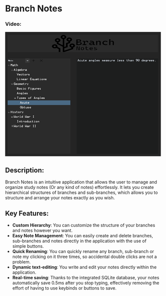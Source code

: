 # Branch Notes

### Video:
![App Preview](images/app_preview_01.png)
## Description:
Branch Notes is an intuitive application that allows the user to manage and organize study notes (Or any kind of notes) effortlessly. It lets you create hierarchical structures of branches and sub-branches, which allows you to structure and arrange your notes exactly as you wish.
## Key Features:
- **Custom Hierarchy**: You can customize the structure of your branches and notes however you want.
- **Easy Note Management**: You can easily create and delete branches, sub-branches and notes directly in the application with the use of simple buttons.
- **Quick Renaming**: You can quickly rename any branch, sub-branch or note my clicking on it three times, so accidental double clicks are not a problem.
- **Dynamic text-editing**: You write and edit your notes directly within the application.
- **Real-time saving**: Thanks to the integrated SQLite database, your notes automatically save 0.5ms after you stop typing, effectively removing the effort of having to use keybinds or buttons to save.
